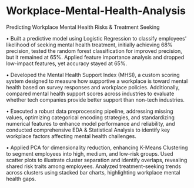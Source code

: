 # Workplace-Mental-Health-Analysis
Predicting Workplace Mental Health Risks &amp; Treatment Seeking

• Built a predictive model using Logistic Regression to classify employees' likelihood of seeking mental
health treatment, initially achieving 68% precision, tested the random forest classification for improved
precision, but it remained at 65%. Applied feature importance analysis and dropped low-impact
features, yet accuracy stayed at 65%.

• Developed the Mental Health Support Index (MHSI), a custom scoring system designed to measure how
supportive a workplace is toward mental health based on survey responses and workplace policies.
Additionally, compared mental health support scores across industries to evaluate whether tech
companies provide better support than non-tech industries.

• Executed a robust data preprocessing pipeline, addressing missing values, optimizing categorical
encoding strategies, and standardizing numerical features to enhance model performance and reliability,
and conducted comprehensive EDA & Statistical Analysis to identify key workplace factors affecting
mental health challenges.

• Applied PCA for dimensionality reduction, enhancing K-Means Clustering to segment employees into
high, medium, and low-risk groups. Used scatter plots to illustrate cluster separation and identify
overlaps, revealing shared risk traits among employees. Analyzed treatment-seeking trends across
clusters using stacked bar charts, highlighting workplace mental health gaps.
